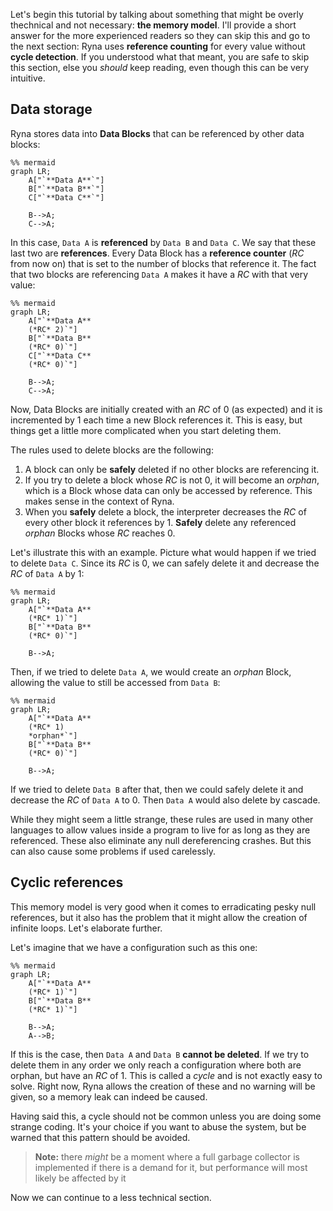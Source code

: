 Let's begin this tutorial by talking about something that might be overly thechnical and not necessary: **the memory model**.
I'll provide a short answer for the more experienced readers so they can skip this and go to the next section: Ryna uses
**reference counting** for every value without **cycle detection**. If you understood what that meant, you are safe to skip 
this section, else you *should* keep reading, even though this can be very intuitive.

## Data storage

Ryna stores data into **Data Blocks** that can be referenced by other data blocks:

``` mermaid
%% mermaid
graph LR;
    A["`**Data A**`"]
    B["`**Data B**`"]
    C["`**Data C**`"]

    B-->A;
    C-->A;
```

In this case, ```Data A``` is **referenced** by ```Data B``` and ```Data C```. We say that these last two are **references**. 
Every Data Block has a **reference counter** (*RC* from now on) that is set to the number of blocks that reference it. The fact that two blocks 
are referencing ```Data A``` makes it have a *RC* with that very value:

``` mermaid
%% mermaid
graph LR;
    A["`**Data A** 
    (*RC* 2)`"]
    B["`**Data B** 
    (*RC* 0)`"]
    C["`**Data C** 
    (*RC* 0)`"]

    B-->A;
    C-->A;
```

Now, Data Blocks are initially created with an *RC* of 0 (as expected) and it is incremented by 1 each time a new Block references it.
This is easy, but things get a little more complicated when you start deleting them.

The rules used to delete blocks are the following:

1. A block can only be **safely** deleted if no other blocks are referencing it.
2. If you try to delete a block whose *RC* is not 0, it will become an *orphan*, which is a Block whose data can only be accessed by reference. This makes sense in the context of Ryna.
3. When you **safely** delete a block, the interpreter decreases the *RC* of every other block it references by 1. **Safely** delete any referenced *orphan* Blocks whose *RC* reaches 0.

Let's illustrate this with an example. Picture what would happen if we tried to delete ```Data C```. Since its *RC* is 0, we can safely delete it and
decrease the *RC* of ```Data A``` by 1:

``` mermaid
%% mermaid
graph LR;
    A["`**Data A** 
    (*RC* 1)`"]
    B["`**Data B** 
    (*RC* 0)`"]

    B-->A;
```

Then, if we tried to delete ```Data A```, we would create an *orphan* Block, allowing the value to still be accessed from ```Data B```:

``` mermaid
%% mermaid
graph LR;
    A["`**Data A** 
    (*RC* 1)
    *orphan*`"]
    B["`**Data B** 
    (*RC* 0)`"]

    B-->A;
```

If we tried to delete ```Data B``` after that, then we could safely delete it and decrease the *RC* of ```Data A``` to 0. Then ```Data A```
would also delete by cascade.

While they might seem a little strange, these rules are used in many other languages to allow values inside a program to live for as long as they are referenced. These also
eliminate any null dereferencing crashes. But this can also cause some problems if used carelessly.

## Cyclic references

This memory model is very good when it comes to erradicating pesky null references, but it also has the problem that it might allow the 
creation of infinite loops. Let's elaborate further.

Let's imagine that we have a configuration such as this one:

``` mermaid
%% mermaid
graph LR;
    A["`**Data A** 
    (*RC* 1)`"]
    B["`**Data B** 
    (*RC* 1)`"]

    B-->A;
    A-->B;
```

If this is the case, then ```Data A``` and ```Data B``` **cannot be deleted**. If we try to delete them in any order we only reach
a configuration where both are orphan, but have an *RC* of 1. This is called a *cycle* and is not exactly easy to solve. Right now,
Ryna allows the creation of these and no warning will be given, so a memory leak can indeed be caused.

Having said this, a cycle should not be common unless you are doing some strange coding. It's your choice if you want to abuse 
the system, but be warned that this pattern should be avoided.

> **Note:** there *might* be a moment where a full garbage collector is implemented if there is a demand for it, but performance
> will most likely be affected by it

Now we can continue to a less technical section.